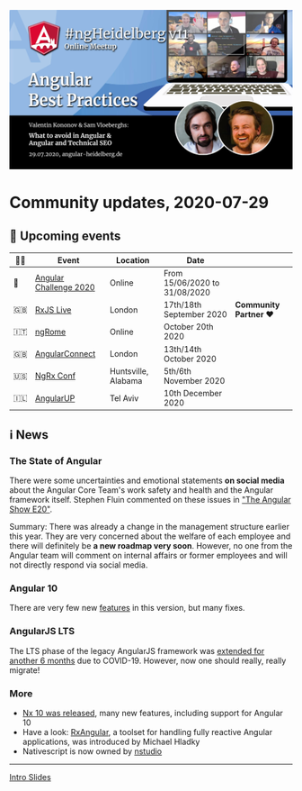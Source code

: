 ![Banner](ngHeidelbergv11.jpg)

# Community updates, 2020-07-29

## 📅 Upcoming events

| 🏳️‍🌈 | Event | Location | Date | |
|------|------|-----|------|-----|
| 🎲 | [Angular Challenge 2020](https://editx.eu/it-challenge/angular-challenge-2020) | Online | From 15/06/2020 to 31/08/2020 | |
| 🇬🇧 | [RxJS Live](https://www.rxjs.live/) | London | 17th/18th September 2020 | **Community Partner ❤️** |
| 🇮🇹 | [ngRome](https://ngrome.io/) | Online | October 20th 2020 | |
| 🇬🇧 | [AngularConnect](https://angularconnect.com/) | London | 13th/14th October 2020 | |
| 🇺🇸 | [NgRx Conf](https://conf.ngrx.io/) | Huntsville, Alabama | 5th/6th November 2020 | |
| 🇮🇱 | [AngularUP](https://angular-up.com/) | Tel Aviv | 10th December 2020 | |



## ℹ️ News

### The State of Angular

There were some uncertainties and emotional statements __on social media__ about the Angular Core Team's work safety and health and the Angular framework itself. Stephen Fluin commented on these issues in ["The Angular Show E20"](https://open.spotify.com/episode/2zn7uTeNTHVjmGVsg5HDnb).

Summary: There was already a change in the management structure earlier this year. They are very concerned about the welfare of each employee and there will definitely be __a new roadmap very soon__. However, no one from the Angular team will comment on internal affairs or former employees and will not directly respond via social media.

### Angular 10 

There are very few new [features](https://blog.angular.io/version-10-of-angular-now-available-78960babd41) in this version, but many fixes.

### AngularJS LTS

The LTS phase of the legacy AngularJS framework was [extended for another 6 months](https://twitter.com/angular/status/1287780634572857357) due to COVID-19. However, now one should really, really migrate!

### More

* [Nx 10 was released](https://blog.nrwl.io/more-customizable-workspaces-angular-10-support-better-webstorm-jest-integration-and-more-in-nx-c9b2bd967166), many new features, including support for Angular 10
* Have a look: [RxAngular](https://github.com/BioPhoton/rx-angular), a toolset for handling fully reactive Angular applications, was introduced by Michael Hladky
* Nativescript is now owned by [nstudio](https://nstudio.io/)



----

<!--
## Promo codes:


<img src="logos/rxjs-live.png" width="40%" alt="RxJS Live logo">

**Promo code:** `ngheidelberg` – with this promo-code, you'll get a 20% discount on the conference tickets.  

-->


[Intro Slides](https://docs.google.com/presentation/d/1GtejS4ay-xtnxQaqBfH_2OP25LoqqBjFAHprnJKLWrQ/edit?usp=sharing)


